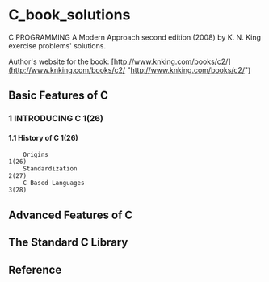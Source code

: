 # C_book_solutions
C PROGRAMMING A Modern Approach second edition (2008) by K. N. King exercise problems' solutions.

Author's website for the book: [http://www.knking.com/books/c2/](http://www.knking.com/books/c2/ "http://www.knking.com/books/c2/")

## Basic Features of C
### 1    INTRODUCING C    1(26)
#### 1.1    History of C    1(26)
		Origins																										1(26)
		Standardization																				2(27)
		C Based Languages																			3(28)

## Advanced Features of C

## The Standard C Library

## Reference

